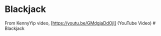 # Blackjack

From KennyYip video, [https://youtu.be/GMdgjaDdOjI] (YouTube Video)
#   B l a c k j a c k  
 